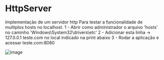 # HttpServer
Implementação de um servidor http
Para testar a funcionalidade de multiplos hosts no localhost.
1 - Abrir como administrador o arquivo 'hosts' no caminho 'Windows\System32\drivers\etc'
2 - Adicionar esta linha -> 127.0.0.1 teste.com no local indicado na print abaixo
3 - Rodar a aplicação e acessar teste.com:8080

![image](https://user-images.githubusercontent.com/34373290/174895906-ed268784-fece-43a9-9949-21ca8c45c9bc.png)
